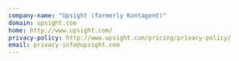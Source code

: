 ```yaml
---
company-name: "Upsight (formerly Kontagent)"
domain: upsight.com
home: http://www.upsight.com/
privacy-policy: http://www.upsight.com/pricing/privacy-policy/
email: privacy-info@upsight.com
---
```





